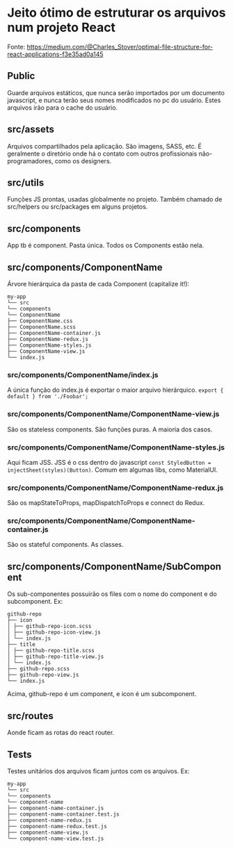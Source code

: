 # Jeito ótimo de estruturar os arquivos num projeto React

Fonte: https://medium.com/@Charles_Stover/optimal-file-structure-for-react-applications-f3e35ad0a145

## Public

Guarde arquivos estáticos, que nunca serão importados por um documento javascript, e nunca terão seus nomes modificados no pc do usuário. Estes arquivos irão para o cache do usuário.

## src/assets

Arquivos compartilhados pela aplicação. São imagens, SASS, etc. É geralmente o diretório onde há o contato com outros profissionais não-programadores, como os designers.

## src/utils

Funções JS prontas, usadas globalmente no projeto. Também chamado de src/helpers ou src/packages em alguns projetos.

## src/components

App tb é component. Pasta única. Todos os Components estão nela.

## src/components/ComponentName

Árvore hierárquica da pasta de cada Component (capitalize it!):

```
my-app
└── src
└── components
└── ComponentName
├── ComponentName.css
├── ComponentName.scss
├── ComponentName-container.js
├── ComponentName-redux.js
├── ComponentName-styles.js
├── ComponentName-view.js
└── index.js
```

### src/components/ComponentName/index.js

A única função do index.js é exportar o maior arquivo hierárquico.
`export { default } from './Foobar';`

### src/components/ComponentName/ComponentName-view.js

São os stateless components. São funções puras. A maioria dos casos.

### src/components/ComponentName/ComponentName-styles.js

Aqui ficam JSS. JSS é o css dentro do javascript `const StyledButton = injectSheet(styles)(Button)`.
Comum em algumas libs, como MaterialUI.

### src/components/ComponentName/ComponentName-redux.js

São os mapStateToProps, mapDispatchToProps e connect do Redux.

### src/components/ComponentName/ComponentName-container.js

São os stateful components. As classes.

## src/components/ComponentName/SubComponent

Os sub-componentes possuirão os files com o nome do component e do subcomponent.
Ex:

```
github-repo
├── icon
│ ├── github-repo-icon.scss
│ ├── github-repo-icon-view.js
│ └── index.js
├── title
│ ├── github-repo-title.scss
│ ├── github-repo-title-view.js
│ └── index.js
├── github-repo.scss
├── github-repo-view.js
└── index.js
```

Acima, github-repo é um component, e icon é um subcomponent.

## src/routes

Aonde ficam as rotas do react router.

## Tests

Testes unitários dos arquivos ficam juntos com os arquivos.
Ex:

```
my-app
└── src
└── components
└── component-name
├── component-name-container.js
├── component-name-container.test.js
├── component-name-redux.js
├── component-name-redux.test.js
├── component-name-view.js
└── component-name-view.test.js
```
